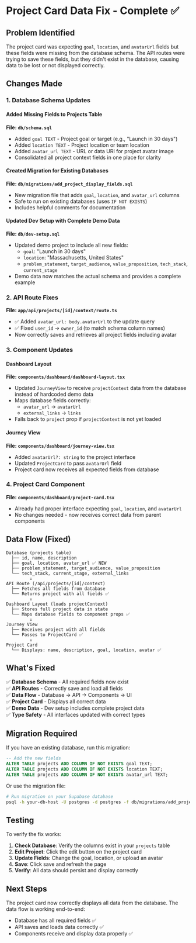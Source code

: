 # Project Card Data Fix - Complete ✅

## Problem Identified
The project card was expecting `goal`, `location`, and `avatarUrl` fields but these fields were missing from the database schema. The API routes were trying to save these fields, but they didn't exist in the database, causing data to be lost or not displayed correctly.

## Changes Made

### 1. Database Schema Updates

#### Added Missing Fields to Projects Table
**File: `db/schema.sql`**
- Added `goal TEXT` - Project goal or target (e.g., "Launch in 30 days")
- Added `location TEXT` - Project location or team location
- Added `avatar_url TEXT` - URL or data URI for project avatar image
- Consolidated all project context fields in one place for clarity

#### Created Migration for Existing Databases
**File: `db/migrations/add_project_display_fields.sql`**
- New migration file that adds `goal`, `location`, and `avatar_url` columns
- Safe to run on existing databases (uses `IF NOT EXISTS`)
- Includes helpful comments for documentation

#### Updated Dev Setup with Complete Demo Data
**File: `db/dev-setup.sql`**
- Updated demo project to include all new fields:
  - `goal`: "Launch in 30 days"
  - `location`: "Massachusetts, United States"
  - `problem_statement`, `target_audience`, `value_proposition`, `tech_stack`, `current_stage`
- Demo data now matches the actual schema and provides a complete example

### 2. API Route Fixes

**File: `app/api/projects/[id]/context/route.ts`**
- ✅ Added `avatar_url: body.avatarUrl` to the update query
- ✅ Fixed `user_id` → `owner_id` (to match schema column names)
- Now correctly saves and retrieves all project fields including avatar

### 3. Component Updates

#### Dashboard Layout
**File: `components/dashboard/dashboard-layout.tsx`**
- Updated `JourneyView` to receive `projectContext` data from the database instead of hardcoded demo data
- Maps database fields correctly:
  - `avatar_url` → `avatarUrl`
  - `external_links` → `links`
- Falls back to `project` prop if `projectContext` is not yet loaded

#### Journey View
**File: `components/dashboard/journey-view.tsx`**
- Added `avatarUrl?: string` to the project interface
- Updated `ProjectCard` to pass `avatarUrl` field
- Project card now receives all expected fields from database

### 4. Project Card Component
**File: `components/dashboard/project-card.tsx`**
- Already had proper interface expecting `goal`, `location`, and `avatarUrl`
- No changes needed - now receives correct data from parent components

## Data Flow (Fixed)

```
Database (projects table)
  ├── id, name, description
  ├── goal, location, avatar_url ✅ NEW
  ├── problem_statement, target_audience, value_proposition
  └── tech_stack, current_stage, external_links
         ↓
API Route (/api/projects/[id]/context)
  ├── Fetches all fields from database
  └── Returns project with all fields ✅
         ↓
Dashboard Layout (loads projectContext)
  ├── Stores full project data in state
  └── Maps database fields to component props ✅
         ↓
Journey View
  ├── Receives project with all fields
  └── Passes to ProjectCard ✅
         ↓
Project Card
  └── Displays: name, description, goal, location, avatar ✅
```

## What's Fixed

✅ **Database Schema** - All required fields now exist  
✅ **API Routes** - Correctly save and load all fields  
✅ **Data Flow** - Database → API → Components → UI  
✅ **Project Card** - Displays all correct data  
✅ **Demo Data** - Dev setup includes complete project data  
✅ **Type Safety** - All interfaces updated with correct types  

## Migration Required

If you have an existing database, run this migration:

```sql
-- Add the new fields
ALTER TABLE projects ADD COLUMN IF NOT EXISTS goal TEXT;
ALTER TABLE projects ADD COLUMN IF NOT EXISTS location TEXT;
ALTER TABLE projects ADD COLUMN IF NOT EXISTS avatar_url TEXT;
```

Or use the migration file:
```bash
# Run migration on your Supabase database
psql -h your-db-host -U postgres -d postgres -f db/migrations/add_project_display_fields.sql
```

## Testing

To verify the fix works:

1. **Check Database**: Verify the columns exist in your `projects` table
2. **Edit Project**: Click the edit button on the project card
3. **Update Fields**: Change the goal, location, or upload an avatar
4. **Save**: Click save and refresh the page
5. **Verify**: All data should persist and display correctly

## Next Steps

The project card now correctly displays all data from the database. The data flow is working end-to-end:
- Database has all required fields ✅
- API saves and loads data correctly ✅
- Components receive and display data properly ✅


